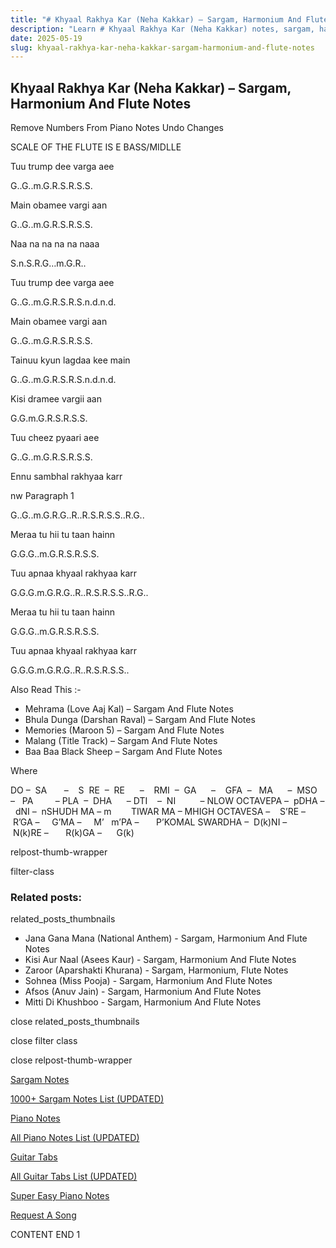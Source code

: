 ```yaml
---
title: "# Khyaal Rakhya Kar (Neha Kakkar) – Sargam, Harmonium And Flute Notes"
description: "Learn # Khyaal Rakhya Kar (Neha Kakkar) notes, sargam, harmonium notations and flute notes. Easy step-by-step tutorial for beginners."
date: 2025-05-19
slug: khyaal-rakhya-kar-neha-kakkar-sargam-harmonium-and-flute-notes
---
```


## Khyaal Rakhya Kar (Neha Kakkar) – Sargam, Harmonium And Flute Notes

Remove Numbers From Piano Notes
Undo Changes

SCALE OF THE FLUTE IS E BASS/MIDLLE

Tuu trump dee varga aee

G..G..m.G.R.S.R.S.S.

Main obamee vargi aan

G..G..m.G.R.S.R.S.S.

Naa na na na na naaa

S.n.S.R.G…m.G.R..

Tuu trump dee varga aee

G..G..m.G.R.S.R.S.n.d.n.d.

Main obamee vargi aan

G..G..m.G.R.S.R.S.S.

Tainuu kyun lagdaa kee main

G..G..m.G.R.S.R.S.n.d.n.d.

Kisi dramee vargii aan

G.G.m.G.R.S.R.S.S.

Tuu cheez pyaari aee

G..G..m.G.R.S.R.S.S.

Ennu sambhal rakhyaa karr

nw Paragraph 1

G..G..m.G.R.G..R..R.S.R.S.S..R.G..

Meraa tu hii tu taan hainn

G.G.G..m.G.R.S.R.S.S.

Tuu apnaa khyaal rakhyaa karr

G.G.G.m.G.R.G..R..R.S.R.S.S..R.G..

Meraa tu hii tu taan hainn

G.G.G..m.G.R.S.R.S.S.

Tuu apnaa khyaal rakhyaa karr

G.G.G.m.G.R.G..R..R.S.R.S.S..

Also Read This :-

* Mehrama (Love Aaj Kal) – Sargam And Flute Notes
* Bhula Dunga (Darshan Raval) – Sargam And Flute Notes
* Memories (Maroon 5) – Sargam And Flute Notes
* Malang (Title Track) – Sargam And Flute Notes
* Baa Baa Black Sheep – Sargam And Flute Notes

Where

DO –  SA       –    S  RE  –  RE      –    RMI  –  GA      –    GFA  –   MA      –  MSO  –   PA         – PLA  –  DHA      – DTI    –  NI          – NLOW OCTAVEPA –  pDHA –  dNI –  nSHUDH MA – m        TIWAR MA – MHIGH OCTAVESA –    S’RE –     R’GA –     G’MA –     M’   m’PA –       P’KOMAL SWARDHA –  D(k)NI –       N(k)RE –       R(k)GA –      G(k)

relpost-thumb-wrapper

filter-class

### Related posts:

related_posts_thumbnails

* Jana Gana Mana (National Anthem) - Sargam, Harmonium And Flute Notes
* Kisi Aur Naal (Asees Kaur) - Sargam, Harmonium And Flute Notes
* Zaroor (Aparshakti Khurana) - Sargam, Harmonium, Flute Notes
* Sohnea (Miss Pooja) - Sargam, Harmonium And Flute Notes
* Afsos (Anuv Jain) - Sargam, Harmonium And Flute Notes
* Mitti Di Khushboo - Sargam, Harmonium And Flute Notes

close related_posts_thumbnails

close filter class

close relpost-thumb-wrapper

[Sargam Notes](https://www.notationsworld.com/sargam-notes.html)

[1000+ Sargam Notes List (UPDATED)](https://www.notationsworld.com/all-songs-list-sargam-notes.html)

[Piano Notes](https://www.notationsworld.com/piano-notes.html)

[All Piano Notes List (UPDATED)](https://www.notationsworld.com/all-songs-list-piano-notes.html)

[Guitar Tabs](https://www.notationsworld.com/guitar-tabs.html)

[All Guitar Tabs List (UPDATED)](https://www.notationsworld.com/all-songs-list-guitar-tabs.html)

[Super Easy Piano Notes](https://studywall.in/)

[Request A Song](https://www.notationsworld.com/request-a-song.html)

CONTENT END 1


